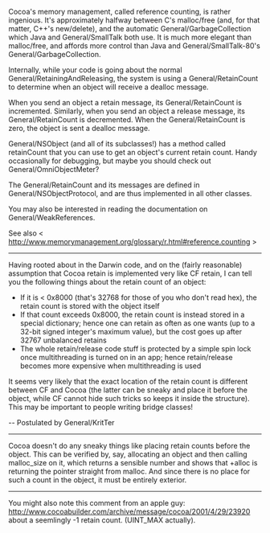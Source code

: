 

Cocoa's memory management, called reference counting, is rather ingenious. It's approximately halfway between C's malloc/free (and, for that matter, C++'s new/delete), and the automatic General/GarbageCollection which Java and General/SmallTalk both use. It is much more elegant than malloc/free, and affords more control than Java and General/SmallTalk-80's General/GarbageCollection.

Internally, while your code is going about the normal General/RetainingAndReleasing, the system is using a General/RetainCount to determine when an object will receive a dealloc message.

When you send an object a retain message, its General/RetainCount is incremented. Similarly, when you send an object a release message, its General/RetainCount is decremented. When the General/RetainCount is zero, the object is sent a dealloc message.

General/NSObject (and all of its subclasses!) has a method called retainCount that you can use to get an object's current retain count. Handy occasionally for debugging, but maybe you should check out General/OmniObjectMeter?

The General/RetainCount and its messages are defined in General/NSObjectProtocol, and are thus implemented in all other classes.

You may also be interested in reading the documentation on General/WeakReferences.

See also < http://www.memorymanagement.org/glossary/r.html#reference.counting >

----

Having rooted about in the Darwin code, and on the (fairly reasonable) assumption that Cocoa retain is implemented very like CF retain, I can tell you the following things about the retain count of an object: 
* If it is < 0x8000 (that's 32768 for those of you who don't read hex), the retain count is stored with the object itself
* If that count exceeds 0x8000, the retain count is instead stored in a special dictionary; hence one can retain as often as one wants (up to a 32-bit signed integer's maximum value), but the cost goes up after 32767 unbalanced retains
* The whole retain/release code stuff is protected by a simple spin lock once multithreading is turned on in an app; hence retain/release becomes more expensive when multithreading is used

It seems very likely that the exact location of the retain count is different between CF and Cocoa (the latter can be sneaky and place it before the object, while CF cannot hide such tricks so keeps it inside the structure). This may be important to people writing bridge classes!

-- Postulated by General/KritTer

----
Cocoa doesn't do any sneaky things like placing retain counts before the object. This can be verified by, say, allocating an object and then calling     malloc_size on it, which returns a sensible number and shows that     +alloc is returning the pointer straight from     malloc. And since there is no place for such a count in the object, it must be entirely exterior.

----
You might also note this comment from an apple guy:  http://www.cocoabuilder.com/archive/message/cocoa/2001/4/29/23920   about a seemlingly -1 retain count. (UINT_MAX actually).